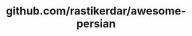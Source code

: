 ---
layout: post
title: github.com/rastikerdar/awesome-persian
categories: link
tags: [انگلیسی, گیت‌هاب, برنامه‌نویسی]
---
